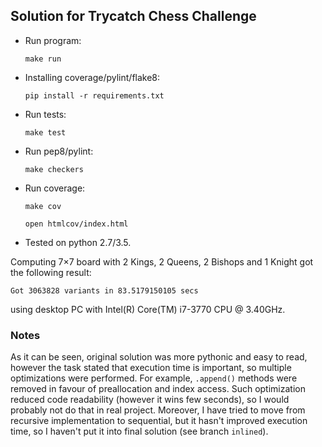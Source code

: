 ## Solution for Trycatch Chess Challenge

- Run program:

    `make run`

- Installing coverage/pylint/flake8:
 
    `pip install -r requirements.txt`

- Run tests:

    `make test`

- Run pep8/pylint:

    `make checkers`

- Run coverage:

    `make cov`
    
    `open htmlcov/index.html`

- Tested on python 2.7/3.5.

Computing 7×7 board with 2 Kings, 2 Queens, 2 Bishops and 1 Knight got the following result:

    Got 3063828 variants in 83.5179150105 secs

using desktop PC with Intel(R) Core(TM) i7-3770 CPU @ 3.40GHz.

### Notes
As it can be seen, original solution was more pythonic and easy to read, however the task stated that execution time is important, so multiple optimizations were performed. For example, `.append()` methods were removed in favour of preallocation and index access. Such optimization reduced code readability (however it wins few seconds), so I would probably not do that in real project. Moreover, I have tried to move from recursive implementation to sequential, but it hasn't improved execution time, so I haven't put it into final solution (see branch `inlined`).
